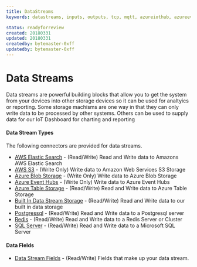 ```yaml
---
title: DataStreams
keywords: datastreams, inputs, outputs, tcp, mqtt, azureiothub, azureeventhub, rest

status: readyforreview
created: 20180331
updated: 20180331
createdby: bytemaster-0xff
updatedby: bytemaster-0xff
---
```

# Data Streams
Data streams are powerful building blocks that allow you to get the system from your devices into other storage devices so it can be used for analtyics or reporting.  Some storage machisms are one way in that they can only write data to be processed by other systems.
Others can be used to supply data for our IoT Dashboard for charting and reporting

#### Data Stream Types
The following connectors are provided for data streams.

* [AWS Elastic Search](AWSElasticSearch.md) - (Read/Write) Read and Write data to Amazons AWS Elastic Search
* [AWS S3](AWSS3.md) - (Write Only) Write data to Amazon Web Services S3 Storage
* [Azure Blob Storage](AzureBlob.md) - (Write Only) Write data to Azure Blob Storage
* [Azure Event Hubs](AzureEventHubs.md) - (Write Only) Write data to Azure Event Hubs
* [Azure Table Storage](AzureTable.md) - (Read/Write) Read and Write data to Azure Table Storage
* [Built In Data Stream Storage](BuiltIn.md) - (Read/Write) Read and Write data to our built in data storage
* [Postgressql](Postgresql.md) - (Read/Write) Read and Write data to a Postgresql server
* [Redis](Redis.md) - (Read/Write) Read and Write data to a Redis Server or Cluster
* [SQL Server](SQLServer.md) - (Read/Write) Read and Write data to a Microsoft SQL Server

#### Data FIelds
* [Data Stream Fields](DataStreamFields.md) - (Read/Write) Fields that make up your data stream.
